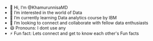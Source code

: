 - 👋 Hi, I’m @KhamurunnisaMD
- 👀 I’m interested in the world of Data
- 🌱 I’m currently learning Data analytics course by IBM 
- 💞️ I’m looking to connect and collaborate with fellow data enthusiasts
- 😄 Pronouns: I dont use any 
- ⚡ Fun fact: Lets connect and get to know each other's Fun facts 

<!---
KhamurunnisaMD/KhamurunnisaMD is a ✨ special ✨ repository because its `README.md` (this file) appears on your GitHub profile.
You can click the Preview link to take a look at your changes.
--->
